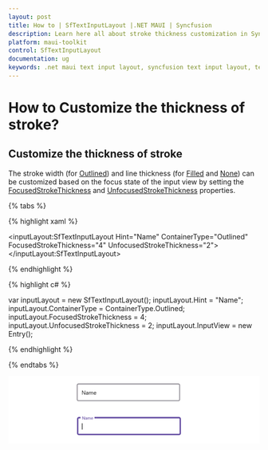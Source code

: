 ```yaml
---
layout: post
title: How to | SfTextInputLayout |.NET MAUI | Syncfusion
description: Learn here all about stroke thickness customization in Syncfusion .NET MAUI Text Input Layout (SfTextInputLayout) control and more.
platform: maui-toolkit
control: SfTextInputLayout
documentation: ug
keywords: .net maui text input layout, syncfusion text input layout, text input layout maui.
--- 
```

# How to Customize the thickness of stroke?

## Customize the thickness of stroke 

The stroke width (for [Outlined](https://help.syncfusion.com/cr/maui/Syncfusion.Maui.Core.ContainerType.html#Syncfusion_Maui_Core_ContainerType_Outlined)) and line thickness (for [Filled](https://help.syncfusion.com/cr/maui/Syncfusion.Maui.Core.ContainerType.html#Syncfusion_Maui_Core_ContainerType_Filled) and [None](https://help.syncfusion.com/cr/maui/Syncfusion.Maui.Core.ContainerType.html#Syncfusion_Maui_Core_ContainerType_None)) can be customized based on the focus state of the input view by setting the [FocusedStrokeThickness](https://help.syncfusion.com/cr/maui/Syncfusion.Maui.Core.SfTextInputLayout.html#Syncfusion_Maui_Core_SfTextInputLayout_FocusedStrokeThickness) and [UnfocusedStrokeThickness](https://help.syncfusion.com/cr/maui/Syncfusion.Maui.Core.SfTextInputLayout.html#Syncfusion_Maui_Core_SfTextInputLayout_UnfocusedStrokeThickness) properties.

{% tabs %}

{% highlight xaml %}

<inputLayout:SfTextInputLayout  Hint="Name" 
                                ContainerType="Outlined"
                                FocusedStrokeThickness="4"
                                UnfocusedStrokeThickness="2">
    <Entry />
</inputLayout:SfTextInputLayout>
		
{% endhighlight %}

{% highlight c# %}

var inputLayout = new SfTextInputLayout();
inputLayout.Hint = "Name";
inputLayout.ContainerType = ContainerType.Outlined;
inputLayout.FocusedStrokeThickness = 4;
inputLayout.UnfocusedStrokeThickness = 2;
inputLayout.InputView = new Entry(); 

{% endhighlight %}

{% endtabs %}

![StrokeThickness img](images/HowTo/StrokeThickness.png)
